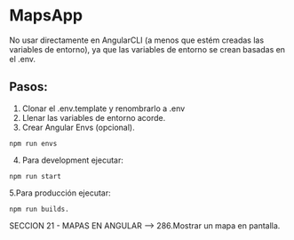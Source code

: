 # MapsApp
No usar directamente en AngularCLI (a menos que estém creadas las variables de entorno), ya que las variables de
entorno se crean basadas en el .env.

## Pasos:
1. Clonar el .env.template y renombrarlo a .env
2. Llenar las variables de entorno acorde.
3. Crear Angular Envs (opcional).

```
npm run envs
```

4. Para development ejecutar:
```
npm run start
```

5.Para producción ejecutar:
```
npm run builds.
```

SECCION 21 - MAPAS EN ANGULAR --> 286.Mostrar un mapa en pantalla.